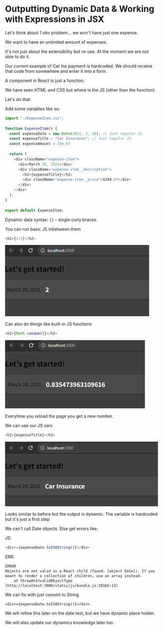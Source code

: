 # Outputting Dynamic Data & Working with Expressions in JSX

Let's think about 1 obv problem... we won't have just one expense.

We want to have an unlimited amount of expenses.

It's not just about the extensibility but re-use. At the moment we are not able to do it.

Our current example of Car Ins payment is hardcoded. We should receive that code from somewhere and enter it into a form.

A component in React is just a function.

We have seen HTML and CSS but where is the JS (other than the function).

Let's do that.

Add some variables like so: 

```js
import "./ExpenseItem.css";

function ExpenseItem() {
  const expenseDate = new Date(2021, 2, 28); // Just regular JS.
  const expenseTitle = "Car Insurance"; // Just regular JS.
  const expenseAmount = 294.67

  return (
    <div className="expense-item">
      <div>March 28, 2021</div>
      <div className="expense-item__description">
        <h2>{expenseTitle}</h2>
        <div className="expense-item__price">$294.67</div>
      </div>
    </div>
  );
}

export default ExpenseItem;
```

Dynamic data syntax: `{}` - single curly braces.

You can run basic JS inbetween them

```js
<h2>{1+1}</h2>
```

![we_see_2 image](https://github.com/HarrisonWelch/ReactTheCompleteGuide2023/blob/main/Screenshots/we_see_2.png)

Can also do things like built-in JS functions

```js
<h2>{Math.random()}</h2>
```

![math_random image](https://github.com/HarrisonWelch/ReactTheCompleteGuide2023/blob/main/Screenshots/math_random.png)

Everytime you reload the page you get a new number.

We can use our JS vars
```js
<h2>{expenseTitle}</h2>
```

![our_own_var image](https://github.com/HarrisonWelch/ReactTheCompleteGuide2023/blob/main/Screenshots/our_own_var.png)

Looks similar to before but the output is dynamic. The variable is hardcoded but it's just a first step

We can't call Date objects. Else get errors like: 

JS:
```js
<div>={expenseDate.toISOString()}</div>
```

ERR:
```
ERROR
Objects are not valid as a React child (found: [object Date]). If you meant to render a collection of children, use an array instead.
    at throwOnInvalidObjectType (http://localhost:3000/static/js/bundle.js:20165:13)
```

We can fix with just convert to String

```
<div>={expenseDate.toISOString()}</div>
```

We will refine this later on the date text, but we have dynamic place holder.

We will also update our dynamics knowledge later too.
